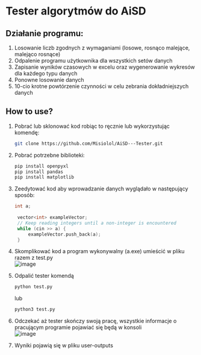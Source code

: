 # Tester algorytmów do AiSD 

## Działanie programu:
1. Losowanie liczb zgodnych z wymaganiami (losowe, rosnąco malejące, malejąco rosnące)
2. Odpalenie programu użytkownika dla wszystkich setów danych
3. Zapisanie wyników czasowych w excelu oraz wygenerowanie wykresów dla każdego typu danych
4. Ponowne losowanie danych
5. 10-cio krotne powtórzenie czynności w celu zebrania dokładniejszych danych

## How to use?
1. Pobrać lub sklonować kod robiąc to ręcznie lub wykorzystując komendę:
   ```bash
   git clone https://github.com/Misiolol/AiSD---Tester.git
   ```
2. Pobrać potrzebne biblioteki:
   ```bash
   pip install openpyxl
   pip install pandas
   pip install matplotlib
   ```
3. Zeedytować kod aby wprowadzanie danych wyglądało w następujący sposób:
   ```cpp
   int a;
    
    vector<int> exampleVector;
    // Keep reading integers until a non-integer is encountered
    while (cin >> a) {
        exampleVector.push_back(a);
    }
   ```
4. Skomplikować kod a program wykonywalny (a.exe) umieścić w pliku razem z test.py<br>
![image](https://github.com/user-attachments/assets/1a1d2df1-1988-40ea-a13f-24da5491cc45)<br>
5. Odpalić tester komendą
     ```bash
     python test.py
   ```
   lub
   ```bash
   python3 test.py
   ```
5. Odczekać aż tester skończy swoją pracę, wszystkie informacje o pracującym programie pojawiać się będą w konsoli<br>
![image](https://github.com/user-attachments/assets/8bbd533e-65c1-4f08-9c18-18feeb4d506f)

6. Wyniki pojawią się w pliku user-outputs <br>




